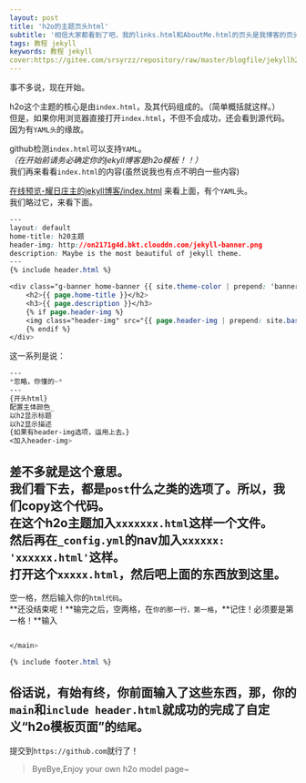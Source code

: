 ```yaml
---
layout: post
title: 'h2o的主题页头html'
subtitle: '相信大家都看到了吧，我的links.html和AboutMe.html的页头是我博客的页头的。这是怎么做到的呢？来看一看吧。'
tags: 教程 jekyll
keywords: 教程 jekyll 
cover:https://gitee.com/srsyrzz/repository/raw/master/blogfile/jekyllh2ohtml/cover.h2ojekyll-html.png'
---
```

事不多说，现在开始。  
  
h2o这个主题的核心是由`index.html`，及其代码组成的。（简单概括就这样。）  
但是，如果你用浏览器直接打开`index.html`，不但不会成功，还会看到源代码。  
因为有`YAML头`的缘故。  
  
github检测`index.html`可以支持`YAML`。  
*（在开始前请务必确定你的jekyll博客是h2o模板！！）*  
我们再来看看`index.html`的内容(虽然说我也有点不明白一些内容)
  
[在线预览-耀日庄主的jekyll博客/index.html](https://raw.githubusercontent.com/SunbossRS/SunbossRS.github.io/master/index.html)
来看上面，有个`YAML`头。  
我们略过它，来看下面。  
```css
---
layout: default
home-title: h20主题
header-img: http://on2171g4d.bkt.clouddn.com/jekyll-banner.png
description: Maybe is the most beautiful of jekyll theme.
---
{% include header.html %}

<div class="g-banner home-banner {{ site.theme-color | prepend: 'banner-theme-' }}" data-theme="{{ site.theme-color }}">
    <h2>{{ page.home-title }}</h2>
    <h3>{{ page.description }}</h3>
    {% if page.header-img %}
    <img class="header-img" src="{{ page.header-img | prepend: site.baseurl }}" alt="">
    {% endif %}
</div>
```
这一系列是说：
```css
---
*忽略，你懂的~*
---
{开头html}
配置主体颜色_
以h2显示标题
以h2显示描述
{如果有header-img选项，运用上去。}
<加入header-img>
```
差不多就是这个意思。  
我们看下去，都是`post`什么之类的选项了。所以，我们copy这个代码。  
在这个h2o主题加入`xxxxxxx.html`这样一个文件。  
然后再在`_config.yml`的nav加入`xxxxxx: 'xxxxxx.html'`这样。  
打开这个`xxxxx.html`，然后吧上面的东西放到这里。  
---
空一格，然后输入你的`html代码`。  
**还没结束呢！**输完之后，空两格，在`你的那一行，第一格`，**记住！必须要是第一格！**输入

```css

</main>

{% include footer.html %}

```
俗话说，有始有终，你前面输入了这些东西，那，你的`main`和` include header.html `就成功的完成了自定义“h2o模板页面”的`结尾`。  
---
提交到`https://github.com`就行了！

> ByeBye,Enjoy your own h2o model page~
